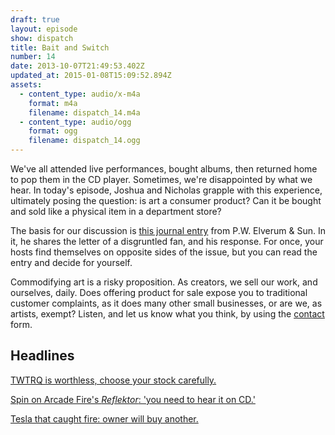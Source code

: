 ```yaml
---
draft: true
layout: episode
show: dispatch
title: Bait and Switch
number: 14
date: 2013-10-07T21:49:53.402Z
updated_at: 2015-01-08T15:09:52.894Z
assets:
  - content_type: audio/x-m4a
    format: m4a
    filename: dispatch_14.m4a
  - content_type: audio/ogg
    format: ogg
    filename: dispatch_14.ogg
---
```

We've all attended live performances, bought albums, then returned home to pop them in the CD player. Sometimes, we're disappointed by what we hear. In today's episode, Joshua and Nicholas grapple with this experience, ultimately posing the question: is art a consumer product? Can it be bought and sold like a physical item in a department store?

The basis for our discussion is [this journal entry](http://pwelverumandsun.tumblr.com/post/60972469293/customer-complaint) from P.W. Elverum & Sun. In it, he shares the letter of a disgruntled fan, and his response. For once, your hosts find themselves on opposite sides of the issue, but you can read the entry and decide for yourself.

Commodifying art is a risky proposition. As creators, we sell our work, and ourselves, daily. Does offering product for sale expose you to traditional customer complaints, as it does many other small businesses, or are we, as artists, exempt? Listen, and let us know what you think, by using the [contact](http://machine.fm/contact) form.

## Headlines

[TWTRQ is worthless, choose your stock carefully.](http://www.theverge.com/2013/10/5/4805010/twitter-ipo-filing-prompts-mistaken-buying-rush-of-worthless-twtrq)

[Spin on Arcade Fire's _Reflektor_: 'you need to hear it on CD.'](http://www.spin.com/articles/arcade-fire-reflektor-review-first-listen/)

[Tesla that caught fire: owner will buy another.](http://www.motorauthority.com/news/1087442_owner-of-battery-fire-tesla-model-s-says-car-performed-very-well-will-buy-again)